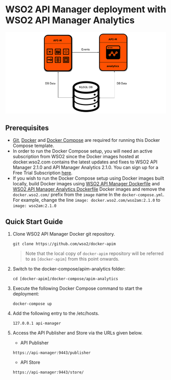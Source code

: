 # WSO2 API Manager deployment with WSO2 API Manager Analytics

![alt tag](deployment-diagram.png)

## Prerequisites

 * [Git](https://git-scm.com/book/en/v2/Getting-Started-Installing-Git), [Docker](https://www.docker.com/get-docker) and [Docker Compose](https://docs.docker.com/compose/install/#install-compose) are required for running this Docker Compose template.
 * In order to run the Docker Compose setup, you will need an active subscription from WSO2 since the Docker images hosted at docker.wso2.com contains the latest updates and fixes to WSO2 API Manager 2.1.0 and 
   API Manager Analytics 2.1.0. You can sign up for a Free Trial Subscription [here](https://wso2.com/free-trial-subscription).
 * If you wish to run the Docker Compose setup using Docker images built locally, build Docker images using [WSO2 API Manager Dockerfile](../../dockerfiles/apim/README.md) and [WSO2 API Manager Analytics Dockerfile](../../dockerfiles/apim-analytics/README.md) Docker images and remove the `docker.wso2.com/` prefix from the `image` name In the `docker-compose.yml`.
  For example, change the line `image: docker.wso2.com/wso2am:2.1.0` to `image: wso2am:2.1.0` 
  
## Quick Start Guide

1. Clone WSO2 API Manager Docker git repository.
   ```
   git clone https://github.com/wso2/docker-apim
   ```
     > Note that the local copy of `docker-apim` repository will be referred to as `[docker-apim]` from this point onwards.

2. Switch to the docker-compose/apim-analytics folder:
    ```
    cd [docker-apim]/docker-compose/apim-analytics
    ```

3. Execute the following Docker Compose command to start the deployment:
    ```
    docker-compose up
    ```

4. Add the following entry to the /etc/hosts.
    ```
    127.0.0.1 api-manager
    ```
5. Access the API Publisher and Store via the URLs given below.

    * API Publisher
    ```
    https://api-manager:9443/publisher
    ```

    * API Store
    ```
    https://api-manager:9443/store/
    ```
    